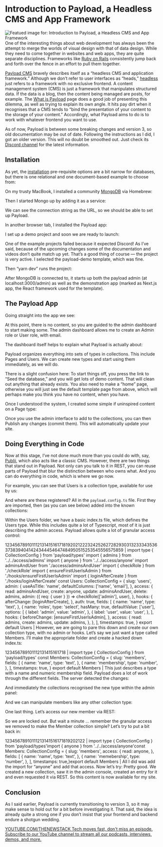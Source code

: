 # Introduction to Payload, a Headless CMS and App Framework
![Featued image for: Introduction to Payload, a Headless CMS and App Framework](https://cdn.thenewstack.io/media/2024/09/cda64814-getty-images-0udnq131w5g-unsplash-1024x724.jpg)
One of the interesting things about web development has always been the attempt to merge the worlds of visual design with that of data design. While they need to come together in websites and web apps, they are quite separate disciplines. Frameworks like [Ruby on Rails](https://thenewstack.io/return-to-the-rails-way-installing-ruby-on-rails-in-2024/) consistently jump back and forth over the fence in an effort to pull them together.

[Payload CMS](https://payloadcms.com/) bravely describes itself as a “headless CMS and application framework.” Although we don’t refer to user interfaces as “heads,” [headless](https://thenewstack.io/headless-cms-vs-no-code-website-builders/) just refers to a framework with no exclusive frontend. A content management system (CMS) is just a framework that manipulates structured data. If the data is a blog, then the content being managed are posts, for example.
The [What is Payload](https://payloadcms.com/docs/getting-started/what-is-payload) page does a good job of presenting this dilemma, as well as trying to explain its own angle. It hits pay dirt when it recognises that a CMS tends to “bind the presentation of your content to the storage of your content.” Accordingly, what Payload aims to do is to work with whatever frontend you want to use.

As of now, Payload is between some breaking changes and version 3, so old documentation may be out of date. Following the instructions as I did, I got an older version. This will no doubt be smoothed out. Just check its [Discord channel](https://discord.com/invite/r6sCXqVk3v) for the latest information.

## Installation
As yet, the [installation](https://payloadcms.com/docs/getting-started/installation) pre-requisite options are a bit narrow for databases, but there is one relational and one document-based example to choose from:

On my trusty MacBook, I installed a community [MongoDB](https://www.mongodb.com/docs/manual/tutorial/install-mongodb-on-os-x/) via Homebrew:

Then I started Mongo up by adding it as a service:

We can see the connection string as the URL, so we should be able to set up Payload.

In another browser tab, I installed the Payload app:

I set up a demo project and soon we are ready to launch:

One of the example projects failed because it expected Discord! As I’ve said, because of the upcoming changes some of the documentation and videos don’t quite match up yet. That’s a good thing of course — the project is very active. I selected the payload-demo template, which was fine.

Then “yarn dev” runs the project:

After MongoDB is connected to, it starts up both the payload admin (at localhost:3000/admin) as well as the demonstration app (marked as Next.js app, the React framework used for the template).

## The Payload App
Going straight into the app we see:

At this point, there is no content, so you are guided to the admin dashboard to start making some. The admin dashboard allows me to create an Admin role or User role, with email.

The dashboard itself helps to explain what Payload is actually about:

Payload organizes everything into sets of types in collections. This include Pages and Users. We can create new types and start using them immediately, as we will do.

There is a slight confusion here: To start things off, you press the link to “Seed the database,” and you will get lots of demo content. That will clean out anything that already exists. You also need to make a “home” page, otherwise you will just see the default template page from above, which will perhaps make you think you have no content, when you have.

Once I understood the system, I created some simple if uninspired content on a Page type:

Once you use the admin interface to add to the collections, you can then Publish any changes (commit them). This will automatically update your site.

## Doing Everything in Code
Now at this stage, I’ve not done much more than you could do with, say, [Publii](https://thenewstack.io/jamstack-style-build-a-website-with-netlify-and-publii/), which also acts like a classic CMS. However, there are two things that stand out in Payload. Not only can you talk to it in REST, you can reuse parts of Payload that blur the distinction between who owns what. And you can do everything in code, which is where we go now.

For example, you can see that Users is a collection type, available for use by us:

And where are these registered? All in the `payload.config.ts`
file. First they are imported, then (as you can see below) added into the known collections:

Within the Users folder, we have a basic index.ts file, which defines the Users type. While this includes quite a lot of Typescript, most of it is just describing the admin access. Payload allows quite a lot of granular access control:

1234567891011121314151617181920212223242526272829303132333435363738394041424344454647484950515253545556575859 |
import type { CollectionConfig } from 'payload/types' import { admins } from '../../access/admins' import { anyone } from '../../access/anyone' import adminsAndUser from './access/adminsAndUser' import { checkRole } from './checkRole' import { ensureFirstUserIsAdmin } from './hooks/ensureFirstUserIsAdmin' import { loginAfterCreate } from './hooks/loginAfterCreate' const Users: CollectionConfig = { slug: 'users', admin: { useAsTitle: 'name', defaultColumns: ['name', 'email'], }, access: { read: adminsAndUser, create: anyone, update: adminsAndUser, delete: admins, admin: ({ req: { user } }) => checkRole(['admin'], user), }, hooks: { afterChange: [loginAfterCreate], }, auth: true, fields: [ { name: 'name', type: 'text', }, { name: 'roles', type: 'select', hasMany: true, defaultValue: ['user'], options: [ { label: 'admin', value: 'admin', }, { label: 'user', value: 'user', }, ], hooks: { beforeChange: [ensureFirstUserIsAdmin], }, access: { read: admins, create: admins, update: admins, }, }, ], timestamps: true, } export default Users |
However, we are going to pare this down and create our own collection type, with no admin or hooks.
Let’s say we just want a type called Members. I’ll make the appropriate folder and create a hacked down index.ts:

123456789101112131415161718 |
import type { CollectionConfig } from 'payload/types' const Members: CollectionConfig = { slug: 'members', fields: [ { name: 'name', type: 'text', }, { name: 'membership', type: 'number', }, ], timestamps: true, } export default Members |
This just describes a type with a name and numeric membership field. Payload does a lot of work through the different fields.
The server detected the changes:

And immediately the collections recognised the new type within the admin panel:

And we can manipulate members like any other collection type:

One last thing. Let’s access our new member via REST:

So we are locked out. But wait a minute … remember the granular access we removed to make the Member collection simple? Let’s try to put a bit back in:

12345678910111213141516171819202122 |
import type { CollectionConfig } from 'payload/types'import { anyone } from '../../access/anyone'const Members: CollectionConfig = { slug: 'members', access: { read: anyone, }, fields: [ { name: 'name', type: 'text', }, { name: 'memebership', type: 'number', }, ], timestamps: true,}export default Members |
All I did was add the import for “anyone” and add that access. Now let’s try:
Pretty good. We created a new collection, saw it in the admin console, created an entry for it and even requested it via REST. So this content is now available for my site.

## Conclusion
As I said earlier, Payload is currently transitioning to version 3, so it may make sense to hold out for a bit before investigating it. That said, the idea is already quite a strong one if you don’t insist that your frontend and backend endure a shotgun wedding.

[
YOUTUBE.COM/THENEWSTACK
Tech moves fast, don't miss an episode. Subscribe to our YouTube
channel to stream all our podcasts, interviews, demos, and more.
](https://youtube.com/thenewstack?sub_confirmation=1)